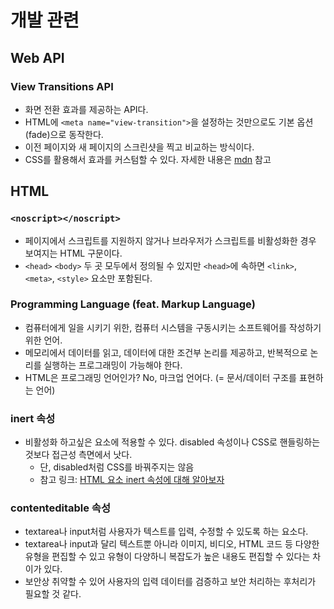 # 개발 관련

## Web API

### View Transitions API

- 화면 전환 효과를 제공하는 API다.
- HTML에 `<meta name="view-transition">`을 설정하는 것만으로도 기본 옵션(fade)으로 동작한다.
- 이전 페이지와 새 페이지의 스크린샷을 찍고 비교하는 방식이다.
- CSS를 활용해서 효과를 커스텀할 수 있다. 자세한 내용은 [mdn](https://developer.mozilla.org/en-US/docs/Web/API/View_Transitions_API) 참고

## HTML

### `<noscript></noscript>`

- 페이지에서 스크립트를 지원하지 않거나 브라우저가 스크립트를 비활성화한 경우 보여지는 HTML 구문이다.
- `<head>` `<body>` 두 곳 모두에서 정의될 수 있지만 `<head>`에 속하면 `<link>`, `<meta>`, `<style>` 요소만 포함된다.

### Programming Language (feat. Markup Language)

- 컴퓨터에게 일을 시키기 위한, 컴퓨터 시스템을 구동시키는 소프트웨어를 작성하기 위한 언어.
- 메모리에서 데이터를 읽고, 데이터에 대한 조건부 논리를 제공하고, 반복적으로 논리를 실행하는 프로그래밍이 가능해야 한다.
- HTML은 프로그래밍 언어인가? No, 마크업 언어다. (= 문서/데이터 구조를 표현하는 언어)

### inert 속성

- 비활성화 하고싶은 요소에 적용할 수 있다. disabled 속성이나 CSS로 핸들링하는 것보다 접근성 측면에서 낫다.
  - 단, disabled처럼 CSS를 바꿔주지는 않음
  - 참고 링크: [HTML 요소 inert 속성에 대해 알아보자](https://ui.toast.com/posts/ko_20220603)

### contenteditable 속성

- textarea나 input처럼 사용자가 텍스트를 입력, 수정할 수 있도록 하는 요소다.
- textarea나 input과 달리 텍스트뿐 아니라 이미지, 비디오, HTML 코드 등 다양한 유형을 편집할 수 있고 유형이 다양하니 복잡도가 높은 내용도 편집할 수 있다는 차이가 있다.
- 보안상 취약할 수 있어 사용자의 입력 데이터를 검증하고 보안 처리하는 후처리가 필요할 것 같다.
